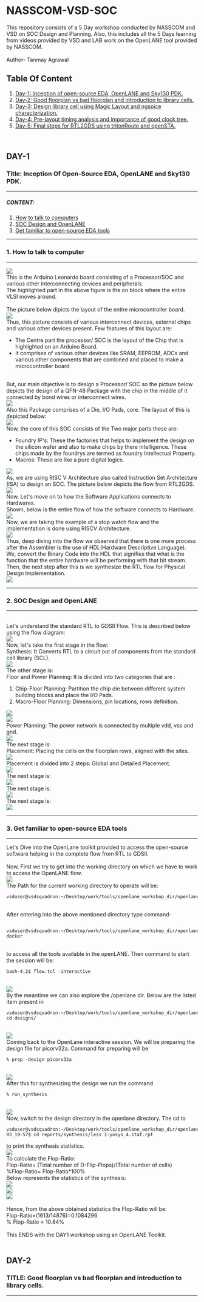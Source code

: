 # NASSCOM-VSD-SOC
This repository consists of a 5 Day workshop conducted by NASSCOM and VSD on SOC Design and Planning. Also, this includes all the 5 Days learning from videos provided by VSD and LAB work on the OpenLANE tool provided by NASSCOM.<br><br>
Author- Tanmay Agrawal
<br>
## Table Of Content
<ol>
  <li>
    <a href= "#day-1">Day-1: Inception of open-source EDA, OpenLANE and Sky130 PDK.</a>
  </li>
  <li><a href="#day-2">Day-2: Good floorplan vs bad floorplan and introduction to library cells.</a></li>
  <li><a href="#day-3">Day-3: Design library cell using Magic Layout and ngspice characterization.</a></li>
  <li><a href="#day-4">Day-4: Pre-layout timing analysis and importance of good clock tree.</a></li>
  <li><a href="#day-5">Day-5: Final steps for RTL2GDS using tritonRoute and openSTA.</a></li>
</ol>
<br>

## DAY-1
### Title: Inception Of Open-Source EDA, OpenLANE and Sky130 PDK.
<hr>
<h5>CONTENT:</h5>
<ol>
  <li><a href="#1-how-to-talk-to-computer">How to talk to computers</a></li>
  <li><a href="#2-soc-design-and-openlane">SOC Design and OpenLANE</a></li>
  <li><a href="#3-get-familiar-to-open-source-eda-tools">Get familiar to open-source EDA tools</a></li>
</ol>
<hr>

### 1. How to talk to computer
<hr>
<img src="images/day11.png">
<br>
This is the Arduino Leonardo board consisting of a Processor/SOC and various other interconnecting devices and peripherals.<br>
The highlighted part in the above figure is the on block where the entire VLSI moves around.<br><br>
The picture below dipicts the layout of the entire microcontroller board.<br>
<img src="images/day12.png">
<br>
Thus, this picture consists of various interconnect devices, external chips and various other devices present. Few features of this layout are:<br>
<ul>
  <li>The Centre part the processor/ SOC is the layout of the Chip that is highlighted on an Arduino Board.</li>
  <li>It comprises of various other devices like SRAM, EEPROM, ADCs and various other components that are combined and placed to make a microcontroller board </li>
</ul>
<br>
But, our main objective is to design a Processor/ SOC so the picture below depicts the design of a QFN-48 Package with the chip in the middle of it connected by bond wires or interconnect wires.
<br>
<img src="images/day13.png">
<br>
Also this Package comprises of a Die, I/O Pads, core. The layout of this is depicted below:<br>
<img src="images/day14.png">
<br>
Now, the core of this SOC consists of the Two major parts these are:<br>
<ul>
  <li>Foundry IP's: These the factories that helps to implement the design on the silicon wafer and also to make chips by there intelligence. These chips made by the foundrys are termed as foundry Intellectual Property.</li>
  <li>Macros: These are like a pure digital logics.</li>
</ul>
<img src="images/day15.png">
<br>
As, we are using RISC V Architecture also called Instruction Set Architecture (ISA) to design an SOC. The picture below depicts the flow from RTL2GDS.
<img src="images/day16.png">
<br>
Now, Let's move on to how the Software Applications connects to Hardwares.<br>
Shown, below is the entire flow of how the software connects to Hardware.
<br>
<img src="images/day17.png">
<br>
Now, we are taking the example of a stop watch flow and the implementation is done using RISCV Architecture.<br>
<img src="images/day18.png">
<br>
Thus, deep diving into the flow we observed that there is one more process after the Assembler is the use of HDL(Hardware Descriptive Language).<br>
We, convert the Binary Code into the HDL that signifies that what is the function that the entire hardware will be performing with that bit stream.<br>
Then, the next step after this is we synthesize the RTL flow for Physical Design Implementation.<br>
<img src="images/day19.png">
<br>
<hr>

### 2. SOC Design and OpenLANE

<hr>
<br>
 Let's understand the standard RTL to GDSII Flow. This is described below using the flow diagram:
 <br>
 <img src="images/day20.png">
 <br>
 Now, let's take the first stage in the flow:<br>
 Synthesis: It Converts RTL to a circuit out of components from the standard cell library (SCL).<br>
 <img src="images/day21.png">
 <br>
 The other stage is:<br>
 Floor and Power Planning: It is divided into two categories that are :<br>
 <ol>
   <li>Chip-Floor Planning: Partition the chip die between different system building blocks and place the I/O Pads.</li>
   <li>Macro-Floor Planning: Dimensions, pin locations, rows definition.</li>
 </ol>
 <img src="images/day22.png"><br><img src="images/day23.png"><br>
 Power Planning: The power network is connected by multiple vdd, vss and gnd.
 <br>
 <img src="images/day24.png">
 <br>
 The next stage is:<br>
 Placement: Placing the cells on the floorplan rows, aligned with the sites.<br>
 <img src="images/day25.png">
 <br>
 Placement is divided into 2 steps: Global and Detailed Placement.<br>
 <img src="images/day26.png">
 <br>
 The next stage is:<br>
 <img src="images/day27.png">
 <br>
The next stage is:<br>
 <img src="images/day28.png">
 <br>
 The next stage is:<br>
 <img src="images/day29.png">
 <br>
 <hr>

### 3. Get familiar to open-source EDA tools
 
 <hr>

 Let's Dive into the OpenLane toolkit provided to access the open-source software helping in the complete flow from RTL to GDSII.<br>
 <br>
 Now, First we try to get into the working directory on which we have to work to access the OpenLANE flow.<br>
 <img src="images/day30.png">
 <br>
 The Path for the current working directory to operate will be:<br>
 ```console
 vsduser@vsdsquadron:~/Desktop/work/tools/openlane_workshop_dir/openlane/
```
<br>
 After entering into the above mentioned directory type command-<br>
 
```console
 vsduser@vsdsquadron:~/Desktop/work/tools/openlane_workshop_dir/openlane$ docker
```
<br>
to access all the tools available in the openLANE. Then command to start the session will be:<br>

```console
bash-4.2$ flow.tcl -interactive
```
<br>
 <img src="images/day31.png">
 <br>
 By the meantime we can also explore the /openlane dir. Below are the listed item present in <br>
 
 ```console
 vsduser@vsdsquadron:~/Desktop/work/tools/openlane_workshop_dir/openlane$ cd designs/
 ```
 <br>
 <img src="images/day32.png">
 <br>
 Coming back to the OpenLane interactive session. We will be preparing the design file for picorv32a. Command for preparing will be <br>
 
 ```console
 % prep -design picorv32a 
 ```
 <br>
 <img src="images/day33.png">
 <br>
 After this for synthesizing the design we run the command <br>
 
 ```console
 % run_synthesis
 ```
 <br>
 <img src="images/day34.png">
 <br>
 Now, switch to the design directory in the openlane directory. The cd to <br>
 
 ```console
 vsduser@vsdsquadron:~/Desktop/work/tools/openlane_workshop_dir/openlane/designs/picorv32a/runs/15-03_19-57$ cd reports/synthesis/less 1-yosys_4.stat.rpt
 ```
 to print the synthesis statistics.<br>
 <img src="images/day35.png">
 <br>
 To calculate the Flop-Ratio:<br>
 Flop-Ratio= (Total number of D-Flip-Flops)/(Total number of cells)<br>
 %Flop-Ratio= Flop-Ratio*100%<br>
 Below represents the statistics of the synthesis:<br>
 <img src="images/day36.png"><br><img src="images/day37.png"><br><img src="images/day38.png"><br>
<br>
Hence, from the above obtained statistics the Flop-Ratio will be:<br>
Flop-Ratio=(1613/14876)=0.1084296<br>
% Flop-Ratio = 10.84%<br>
<br>
This ENDS with the DAY1 workshop using an OpenLANE Toolkit.
<br>
<br>


## DAY-2
### TITLE: Good floorplan vs bad floorplan and introduction to library cells.
<hr>

 
 
 
 
 
 
 

